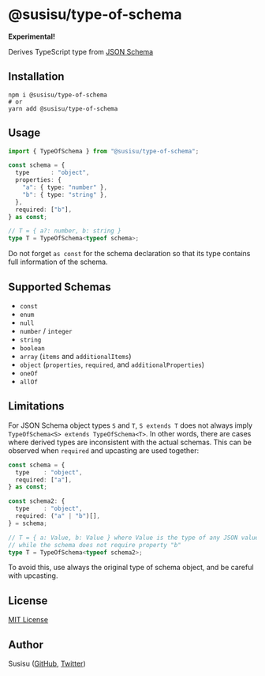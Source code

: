 # @susisu/type-of-schema
**Experimental!**

Derives TypeScript type from [JSON Schema](https://json-schema.org/)

## Installation
``` shell
npm i @susisu/type-of-schema
# or
yarn add @susisu/type-of-schema
```

## Usage
``` typescript
import { TypeOfSchema } from "@susisu/type-of-schema";

const schema = {
  type      : "object",
  properties: {
    "a": { type: "number" },
    "b": { type: "string" },
  },
  required: ["b"],
} as const;

// T = { a?: number, b: string }
type T = TypeOfSchema<typeof schema>;
```

Do not forget `as const` for the schema declaration so that its type contains full information of the schema.

## Supported Schemas
- `const`
- `enum`
- `null`
- `number` / `integer`
- `string`
- `boolean`
- `array` (`items` and `additionalItems`) 
- `object` (`properties`, `required`, and `additionalProperties`)
- `oneOf`
- `allOf`

## Limitations
For JSON Schema object types `S` and `T`, `S extends T` does not always imply `TypeOfSchema<S> extends TypeOfSchema<T>`. In other words, there are cases where derived types are inconsistent with the actual schemas. This can be observed when `required` and upcasting are used together:

``` typescript
const schema = {
  type    : "object",
  required: ["a"],
} as const;

const schema2: {
  type    : "object",
  required: ("a" | "b")[],
} = schema;

// T = { a: Value, b: Value } where Value is the type of any JSON value
// while the schema does not require property "b"
type T = TypeOfSchema<typeof schema2>;
```

To avoid this, use always the original type of schema object, and be careful with upcasting.

## License
[MIT License](http://opensource.org/licenses/mit-license.php)

## Author
Susisu ([GitHub](https://github.com/susisu), [Twitter](https://twitter.com/susisu2413))
